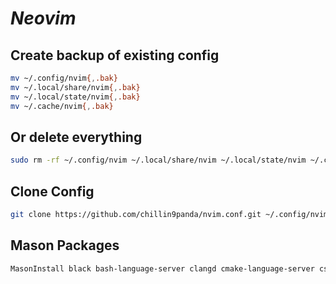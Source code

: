 # **_Neovim_**

## Create backup of existing config

```bash
mv ~/.config/nvim{,.bak}
mv ~/.local/share/nvim{,.bak}
mv ~/.local/state/nvim{,.bak}
mv ~/.cache/nvim{,.bak}
```

## Or delete everything

```bash
sudo rm -rf ~/.config/nvim ~/.local/share/nvim ~/.local/state/nvim ~/.cache/nvim
```

## Clone Config

```bash
git clone https://github.com/chillin9panda/nvim.conf.git ~/.config/nvim
```

## Mason Packages

```bash
MasonInstall black bash-language-server clangd cmake-language-server css-lsp eslint_d html-lsp htmlhint intelephense jdtls lua-language-server php-cs-fixer prettier python-lsp-server shfmt some-sass-language-server stylua stylelint typescript-language-server
```
